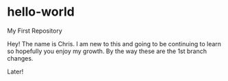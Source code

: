 # hello-world
My First Repository

Hey! The name is Chris. I am new to this and going to be continuing to learn so hopefully you enjoy my growth. By the way these are the 1st branch changes.

Later!
